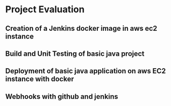 # Project Evaluation

## Creation of a Jenkins docker image in aws ec2 instance
## Build and Unit Testing of basic java project
## Deployment of basic java application on aws EC2 instance with docker
## Webhooks with github and jenkins
